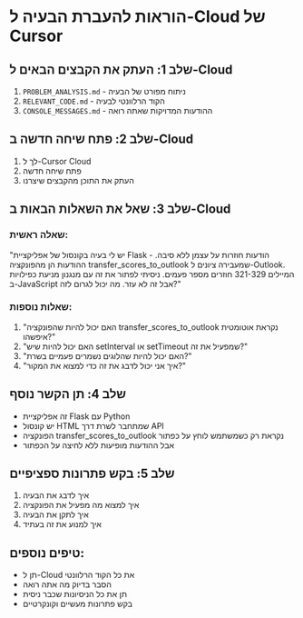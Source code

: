 # הוראות להעברת הבעיה ל-Cloud של Cursor

## שלב 1: העתק את הקבצים הבאים ל-Cloud
1. `PROBLEM_ANALYSIS.md` - ניתוח מפורט של הבעיה
2. `RELEVANT_CODE.md` - הקוד הרלוונטי לבעיה
3. `CONSOLE_MESSAGES.md` - ההודעות המדויקות שאתה רואה

## שלב 2: פתח שיחה חדשה ב-Cloud
1. לך ל-Cursor Cloud
2. פתח שיחה חדשה
3. העתק את התוכן מהקבצים שיצרנו

## שלב 3: שאל את השאלות הבאות ב-Cloud

### שאלה ראשית:
"יש לי בעיה בקונסול של אפליקציית Flask - הודעות חוזרות על עצמן ללא סיבה. ההודעות הן מהפונקציה transfer_scores_to_outlook שמעבירה ציונים ל-Outlook. המיילים 321-329 חוזרים מספר פעמים. ניסיתי לפתור את זה עם מנגנון מניעת כפילויות ב-JavaScript אבל זה לא עזר. מה יכול לגרום לזה?"

### שאלות נוספות:
1. "האם יכול להיות שהפונקציה transfer_scores_to_outlook נקראת אוטומטית איפשהו?"
2. "האם יכול להיות שיש setInterval או setTimeout שמפעיל את זה?"
3. "האם יכול להיות שהלוגים נשמרים פעמיים בשרת?"
4. "איך אני יכול לדבג את זה כדי למצוא את המקור?"

## שלב 4: תן הקשר נוסף
- זה אפליקציית Flask עם Python
- יש קונסול HTML שמתחבר לשרת דרך API
- הפונקציה transfer_scores_to_outlook נקראת רק כשמשתמש לוחץ על כפתור
- אבל ההודעות מופיעות ללא לחיצה על הכפתור

## שלב 5: בקש פתרונות ספציפיים
1. איך לדבג את הבעיה
2. איך למצוא מה מפעיל את הפונקציה
3. איך לתקן את הבעיה
4. איך למנוע את זה בעתיד

## טיפים נוספים:
- תן ל-Cloud את כל הקוד הרלוונטי
- הסבר בדיוק מה אתה רואה
- תן את כל הניסיונות שכבר ניסית
- בקש פתרונות מעשיים וקונקרטיים
